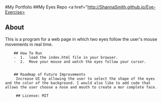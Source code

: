 
#My Portfolio
##My Eyes Repo
<a href="http://ShannaSmith.github.io/Eye-Exercise></a>
         
         
## About
This is a program for a web page in which two eyes follow the user's mouse movements in real time. 
         
        ## How To Run
        -  1.  load the index.html file in your browser.
        -  2.  Move your mouse and watch the eyes follow your cursor.
         
         
        ## Roadmap of Future Improvements
         Increase UI by allowing the user to select the shape of the eyes and the color of the background. I would also like to add code that allows the user choose a nose and mouth to create a mor complete face.
         
         ## License: MIT
